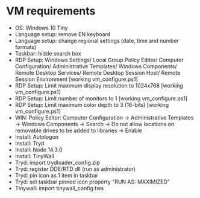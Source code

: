 # VM requirements

- OS: Windows 10 Tiny
- Language setup: remove EN keyboard
- Language setup: change regional settings (date, time and number formats)
- Taskbar: hidde search box
- RDP Setup: Windows Settings/ Local Group Policy Editor/ Computer Configuration/ Administrative Templates/ Windows Components/ Remote Desktop Services/ Remote Desktop Session Host/ Remote Session Environment [working vm_configure.ps1]
- RDP Setup: Limit maximum display resolution to 1024x768 [working vm_configure.ps1]
- RDP Setup: Limit number of monitors to 1 [working vm_configure.ps1]
- RDP Setup: Limit maximum color depth to 3 (16-bits) [working vm_configure.ps1]
- WIN: Policy Editor: Computer Configuration -> Administrative Templates -> Windows Components -> Search -> Do not allow locations on removable drives to be added to libraries -> Enable
- Install: Autologon
- Install: Tryd
- Install: Node 14.3.0
- Install: TinyWall
- Tryd: import trydloader_config.zip
- Tryd: register DDE/RTD dll (run as administrator)
- Tryd: pin icon as 1 item in taskbar
- Tryd: set taskbar pinned icon property "RUN AS: MAXIMIZED"
- Tinywall: import tinywall_config.tws
